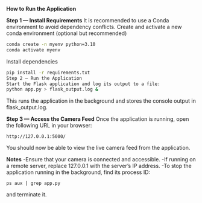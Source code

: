 **How to Run the Application**

**Step 1 — Install Requirements**
It is recommended to use a Conda environment to avoid dependency conflicts.
Create and activate a new conda environment (optional but recommended)
```bash
conda create -n myenv python=3.10
conda activate myenv
```

Install dependencies
```bash
pip install -r requirements.txt
Step 2 — Run the Application
Start the Flask application and log its output to a file:
python app.py > flask_output.log &
```
This runs the application in the background and stores the console output in flask_output.log.

**Step 3 — Access the Camera Feed**
Once the application is running, open the following URL in your browser:
```
http://127.0.0.1:5000/
```
You should now be able to view the live camera feed from the application.

**Notes**
-Ensure that your camera is connected and accessible.
-If running on a remote server, replace 127.0.0.1 with the server’s IP address.
-To stop the application running in the background, find its process ID:
```
ps aux | grep app.py
```
and terminate it.

